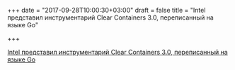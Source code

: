 +++
date = "2017-09-28T10:00:30+03:00"
draft = false
title = "Intel представил инструментарий Clear Containers 3.0, переписанный на языке Go"

+++

<p><a href="http://www.opennet.ru/opennews/art.shtml?num=47252">Intel представил инструментарий Clear Containers 3.0, переписанный на языке Go</a></p>
